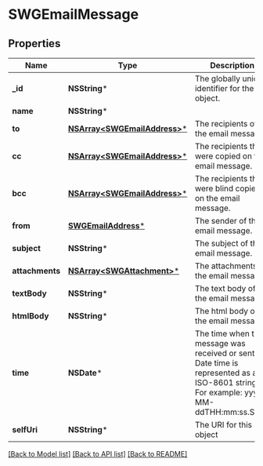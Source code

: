 # SWGEmailMessage

## Properties
Name | Type | Description | Notes
------------ | ------------- | ------------- | -------------
**_id** | **NSString*** | The globally unique identifier for the object. | [optional] 
**name** | **NSString*** |  | [optional] 
**to** | [**NSArray&lt;SWGEmailAddress&gt;***](SWGEmailAddress.md) | The recipients of the email message. | 
**cc** | [**NSArray&lt;SWGEmailAddress&gt;***](SWGEmailAddress.md) | The recipients that were copied on the email message. | [optional] 
**bcc** | [**NSArray&lt;SWGEmailAddress&gt;***](SWGEmailAddress.md) | The recipients that were blind copied on the email message. | [optional] 
**from** | [**SWGEmailAddress***](SWGEmailAddress.md) | The sender of the email message. | 
**subject** | **NSString*** | The subject of the email message. | [optional] 
**attachments** | [**NSArray&lt;SWGAttachment&gt;***](SWGAttachment.md) | The attachments of the email message. | [optional] 
**textBody** | **NSString*** | The text body of the email message. | 
**htmlBody** | **NSString*** | The html body of the email message. | [optional] 
**time** | **NSDate*** | The time when the message was received or sent. Date time is represented as an ISO-8601 string. For example: yyyy-MM-ddTHH:mm:ss.SSSZ | [optional] 
**selfUri** | **NSString*** | The URI for this object | [optional] 

[[Back to Model list]](../README.md#documentation-for-models) [[Back to API list]](../README.md#documentation-for-api-endpoints) [[Back to README]](../README.md)


